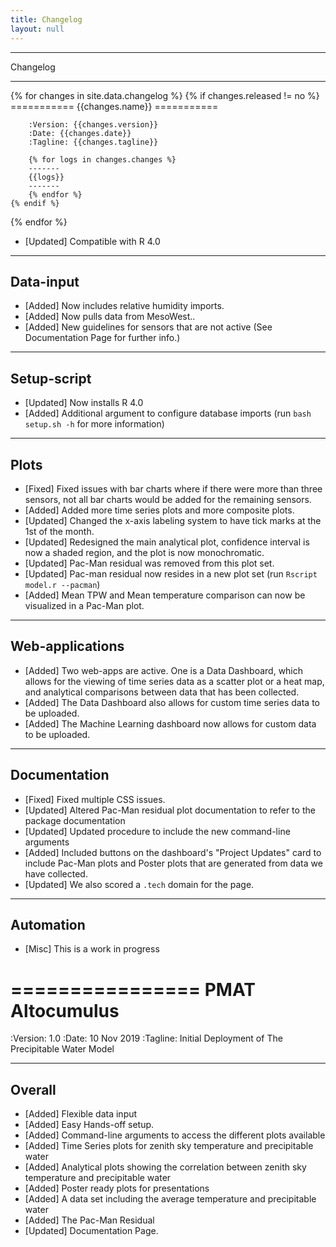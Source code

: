 ```yaml
---
title: Changelog
layout: null
---
```



***********
Changelog
***********

{% for changes in site.data.changelog %}
    {% if changes.released != no %}
        ===========
        {{changes.name}}
        ===========

        :Version: {{changes.version}}
        :Date: {{changes.date}}
        :Tagline: {{changes.tagline}}

        {% for logs in changes.changes %}
        -------
        {{logs}}
        -------
        {% endfor %}
    {% endif %}
{% endfor %}

- [Updated] Compatible with R 4.0

----------
Data-input
----------

- [Added] Now includes relative humidity imports.
- [Added] Now pulls data from MesoWest..
- [Added] New guidelines for sensors that are not active (See Documentation Page for further info.)

------------
Setup-script
------------

- [Updated] Now installs R 4.0
- [Added] Additional argument to configure database imports (run `bash setup.sh -h` for more information)

-----
Plots
-----

- [Fixed] Fixed issues with bar charts where if there were more than three sensors, not all bar charts would be added for the remaining sensors.
- [Added] Added more time series plots and more composite plots.
- [Updated] Changed the x-axis labeling system to have tick marks at the 1st of the month.
- [Updated] Redesigned the main analytical plot, confidence interval is now a shaded region, and the plot is now monochromatic.
- [Updated] Pac-Man residual was removed from this plot set.
- [Updated] Pac-man residual now resides in a new plot set (run `Rscript model.r --pacman`)
- [Added] Mean TPW and Mean temperature comparison can now be visualized in a Pac-Man plot.

----------------
Web-applications
----------------

- [Added] Two web-apps are active. One is a Data Dashboard, which allows for the viewing of time series data as a scatter plot or a heat map, and analytical comparisons between data that has been collected.
- [Added] The Data Dashboard also allows for custom time series data to be uploaded.
- [Added] The Machine Learning dashboard now allows for custom data to be uploaded.

-------------
Documentation
-------------

- [Fixed] Fixed multiple CSS issues.
- [Updated] Altered Pac-Man residual plot documentation to refer to the package documentation
- [Updated] Updated procedure to include the new command-line arguments
- [Added] Included buttons on the dashboard's "Project Updates" card to include Pac-Man plots and Poster plots that are generated from data we have collected.
- [Updated] We also scored a `.tech` domain for the page.

----------
Automation
----------

- [Misc] This is a work in progress


================
PMAT Altocumulus
================

:Version: 1.0
:Date: 10 Nov 2019
:Tagline: Initial Deployment of The Precipitable Water Model

-------
Overall
-------

- [Added] Flexible data input
- [Added] Easy Hands-off setup.
- [Added] Command-line arguments to access the different plots available
- [Added] Time Series plots for zenith sky temperature and precipitable water
- [Added] Analytical plots showing the correlation between zenith sky temperature and precipitable water
- [Added] Poster ready plots for presentations
- [Added] A data set including the average temperature and precipitable water
- [Added] The Pac-Man Residual
- [Updated] Documentation Page.



